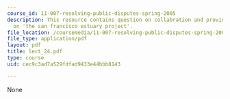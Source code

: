 ```yaml
---
course_id: 11-007-resolving-public-disputes-spring-2005
description: This resource contains question on collabration and provide information
  on 'the san francisco estuary project'.
file_location: /coursemedia/11-007-resolving-public-disputes-spring-2005/cec9c3ad7a529fdfad9433e44bbb8143_lect_24.pdf
file_type: application/pdf
layout: pdf
title: lect_24.pdf
type: course
uid: cec9c3ad7a529fdfad9433e44bbb8143

---
```

None